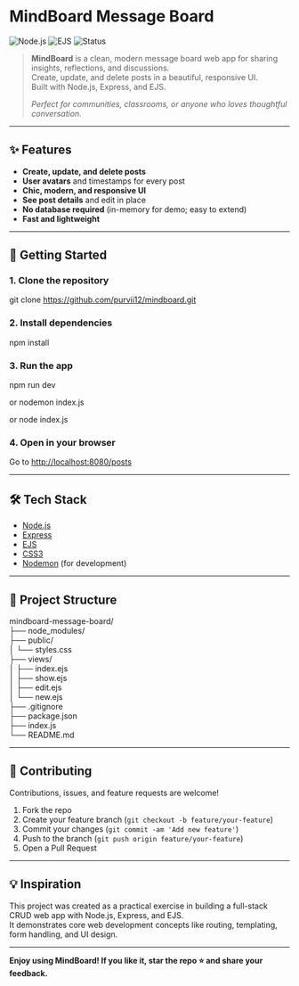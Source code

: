 # MindBoard Message Board

![Node.js](https://img.shields.io/badge/Node.js-Express-green?logo=node.js&logoColor=white)
![EJS](https://img.shields.io/badge/EJS-Templates-blueviolet)
![Status](https://img.shields.io/badge/status-active-brightgreen)

> **MindBoard** is a clean, modern message board web app for sharing insights, reflections, and discussions.  
> Create, update, and delete posts in a beautiful, responsive UI.  
> Built with Node.js, Express, and EJS.  
>  
> _Perfect for communities, classrooms, or anyone who loves thoughtful conversation._

---

## ✨ Features

-  **Create, update, and delete posts**
-  **User avatars** and timestamps for every post
-  **Chic, modern, and responsive UI**
-  **See post details** and edit in place
-  **No database required** (in-memory for demo; easy to extend)
-  **Fast and lightweight**

---



## 🚀 Getting Started

### 1. **Clone the repository**
git clone https://github.com/purvii12/mindboard.git



### 2. **Install dependencies**
npm install


### 3. **Run the app**
npm run dev

or
nodemon index.js

or
node index.js


### 4. **Open in your browser**
Go to [http://localhost:8080/posts](http://localhost:8080/posts)

---

## 🛠️ Tech Stack

- [Node.js](https://nodejs.org/)
- [Express](https://expressjs.com/)
- [EJS](https://ejs.co/)
- [CSS3](https://developer.mozilla.org/en-US/docs/Web/CSS)
- [Nodemon](https://nodemon.io/) (for development)

---

## 📂 Project Structure

mindboard-message-board/ <br>
├── node_modules/ <br>
├── public/ <br>
│ └── styles.css <br>
├── views/ <br>
│ ├── index.ejs<br>
│ ├── show.ejs <br>
│ ├── edit.ejs <br>
│ └── new.ejs <br>
├── .gitignore <br>
├── package.json <br>
├── index.js <br>
└── README.md <br>


---

## 🤝 Contributing

Contributions, issues, and feature requests are welcome!

1. Fork the repo
2. Create your feature branch (`git checkout -b feature/your-feature`)
3. Commit your changes (`git commit -am 'Add new feature'`)
4. Push to the branch (`git push origin feature/your-feature`)
5. Open a Pull Request


---

## 💡 Inspiration

This project was created as a practical exercise in building a full-stack CRUD web app with Node.js, Express, and EJS.  
It demonstrates core web development concepts like routing, templating, form handling, and UI design.

---

**Enjoy using MindBoard! If you like it, star the repo ⭐ and share your feedback.**

